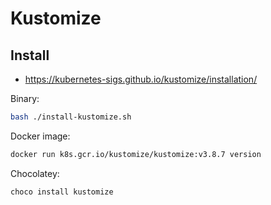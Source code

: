 # Kustomize

## Install

- https://kubernetes-sigs.github.io/kustomize/installation/

Binary:

```bash
bash ./install-kustomize.sh
```

Docker image:

```bash
docker run k8s.gcr.io/kustomize/kustomize:v3.8.7 version
```

Chocolatey:

```bash
choco install kustomize
```
